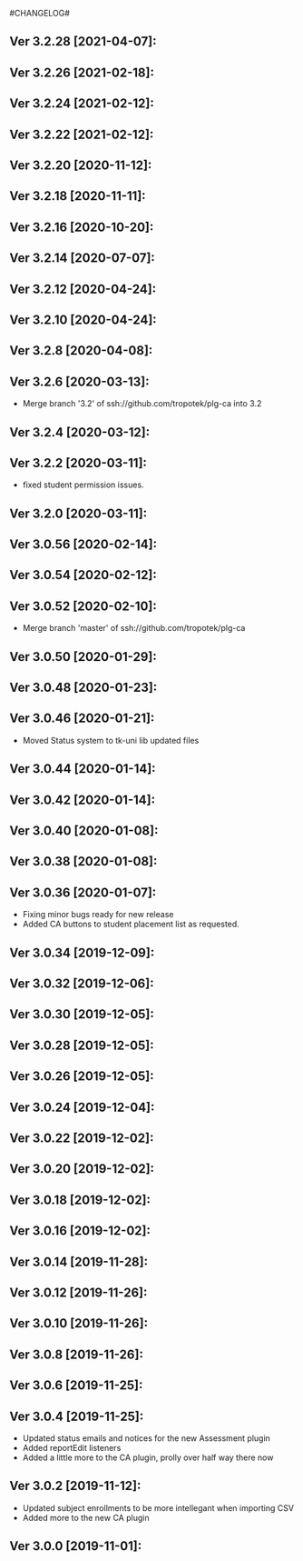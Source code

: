 #CHANGELOG#

Ver 3.2.28 [2021-04-07]:
-------------------------------


Ver 3.2.26 [2021-02-18]:
-------------------------------


Ver 3.2.24 [2021-02-12]:
-------------------------------


Ver 3.2.22 [2021-02-12]:
-------------------------------


Ver 3.2.20 [2020-11-12]:
-------------------------------


Ver 3.2.18 [2020-11-11]:
-------------------------------


Ver 3.2.16 [2020-10-20]:
-------------------------------


Ver 3.2.14 [2020-07-07]:
-------------------------------


Ver 3.2.12 [2020-04-24]:
-------------------------------


Ver 3.2.10 [2020-04-24]:
-------------------------------


Ver 3.2.8 [2020-04-08]:
-------------------------------


Ver 3.2.6 [2020-03-13]:
-------------------------------
  - Merge branch '3.2' of ssh://github.com/tropotek/plg-ca into 3.2


Ver 3.2.4 [2020-03-12]:
-------------------------------


Ver 3.2.2 [2020-03-11]:
-------------------------------
  - fixed student permission issues.


Ver 3.2.0 [2020-03-11]:
-------------------------------


Ver 3.0.56 [2020-02-14]:
-------------------------------


Ver 3.0.54 [2020-02-12]:
-------------------------------


Ver 3.0.52 [2020-02-10]:
-------------------------------
  - Merge branch 'master' of ssh://github.com/tropotek/plg-ca


Ver 3.0.50 [2020-01-29]:
-------------------------------


Ver 3.0.48 [2020-01-23]:
-------------------------------


Ver 3.0.46 [2020-01-21]:
-------------------------------
  - Moved Status system to tk-uni lib updated files


Ver 3.0.44 [2020-01-14]:
-------------------------------


Ver 3.0.42 [2020-01-14]:
-------------------------------


Ver 3.0.40 [2020-01-08]:
-------------------------------


Ver 3.0.38 [2020-01-08]:
-------------------------------


Ver 3.0.36 [2020-01-07]:
-------------------------------
  - Fixing minor bugs ready for new release
  - Added CA buttons to student placement list as requested.


Ver 3.0.34 [2019-12-09]:
-------------------------------


Ver 3.0.32 [2019-12-06]:
-------------------------------


Ver 3.0.30 [2019-12-05]:
-------------------------------


Ver 3.0.28 [2019-12-05]:
-------------------------------


Ver 3.0.26 [2019-12-05]:
-------------------------------


Ver 3.0.24 [2019-12-04]:
-------------------------------


Ver 3.0.22 [2019-12-02]:
-------------------------------


Ver 3.0.20 [2019-12-02]:
-------------------------------


Ver 3.0.18 [2019-12-02]:
-------------------------------


Ver 3.0.16 [2019-12-02]:
-------------------------------


Ver 3.0.14 [2019-11-28]:
-------------------------------


Ver 3.0.12 [2019-11-26]:
-------------------------------


Ver 3.0.10 [2019-11-26]:
-------------------------------


Ver 3.0.8 [2019-11-26]:
-------------------------------


Ver 3.0.6 [2019-11-25]:
-------------------------------


Ver 3.0.4 [2019-11-25]:
-------------------------------
  - Updated status emails and notices for the new Assessment plugin
  - Added reportEdit listeners
  - Added a little more to the CA plugin, prolly over half way there now


Ver 3.0.2 [2019-11-12]:
-------------------------------
  - Updated subject enrollments to be more intellegant when importing CSV
  - Added more to the new CA plugin


Ver 3.0.0 [2019-11-01]:
-------------------------------




